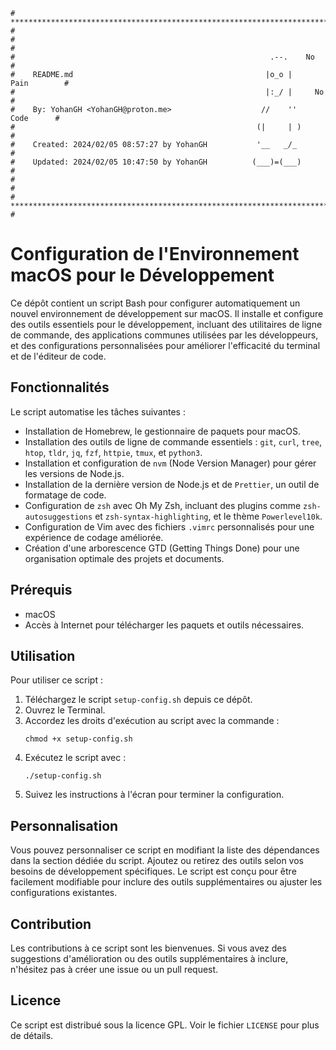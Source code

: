 ```
# **************************************************************************** #
#                                                                              #
#                                                         .--.    No           #
#    README.md                                           |o_o |    Pain        #
#                                                        |:_/ |     No         #
#    By: YohanGH <YohanGH@proton.me>                    //    ''     Code      #
#                                                      (|     | )              #
#    Created: 2024/02/05 08:57:27 by YohanGH           '__   _/_               #
#    Updated: 2024/02/05 10:47:50 by YohanGH          (___)=(___)              #
#                                                                              #
# **************************************************************************** #
```
# Configuration de l'Environnement macOS pour le Développement

Ce dépôt contient un script Bash pour configurer automatiquement un nouvel environnement de développement sur macOS. Il installe et configure des outils essentiels pour le développement, incluant des utilitaires de ligne de commande, des applications communes utilisées par les développeurs, et des configurations personnalisées pour améliorer l'efficacité du terminal et de l'éditeur de code.

## Fonctionnalités

Le script automatise les tâches suivantes :

- Installation de Homebrew, le gestionnaire de paquets pour macOS.
- Installation des outils de ligne de commande essentiels : `git`, `curl`, `tree`, `htop`, `tldr`, `jq`, `fzf`, `httpie`, `tmux`, et `python3`.
- Installation et configuration de `nvm` (Node Version Manager) pour gérer les versions de Node.js.
- Installation de la dernière version de Node.js et de `Prettier`, un outil de formatage de code.
- Configuration de `zsh` avec Oh My Zsh, incluant des plugins comme `zsh-autosuggestions` et `zsh-syntax-highlighting`, et le thème `Powerlevel10k`.
- Configuration de Vim avec des fichiers `.vimrc` personnalisés pour une expérience de codage améliorée.
- Création d'une arborescence GTD (Getting Things Done) pour une organisation optimale des projets et documents.

## Prérequis

- macOS
- Accès à Internet pour télécharger les paquets et outils nécessaires.

## Utilisation

Pour utiliser ce script :

1. Téléchargez le script `setup-config.sh` depuis ce dépôt.
2. Ouvrez le Terminal.
3. Accordez les droits d'exécution au script avec la commande :
    ```
    chmod +x setup-config.sh
    ```
4. Exécutez le script avec :
    ```
    ./setup-config.sh
    ```
5. Suivez les instructions à l'écran pour terminer la configuration.

## Personnalisation

Vous pouvez personnaliser ce script en modifiant la liste des dépendances dans la section dédiée du script. Ajoutez ou retirez des outils selon vos besoins de développement spécifiques. Le script est conçu pour être facilement modifiable pour inclure des outils supplémentaires ou ajuster les configurations existantes.

## Contribution

Les contributions à ce script sont les bienvenues. Si vous avez des suggestions d'amélioration ou des outils supplémentaires à inclure, n'hésitez pas à créer une issue ou un pull request.

## Licence

Ce script est distribué sous la licence GPL. Voir le fichier `LICENSE` pour plus de détails.

